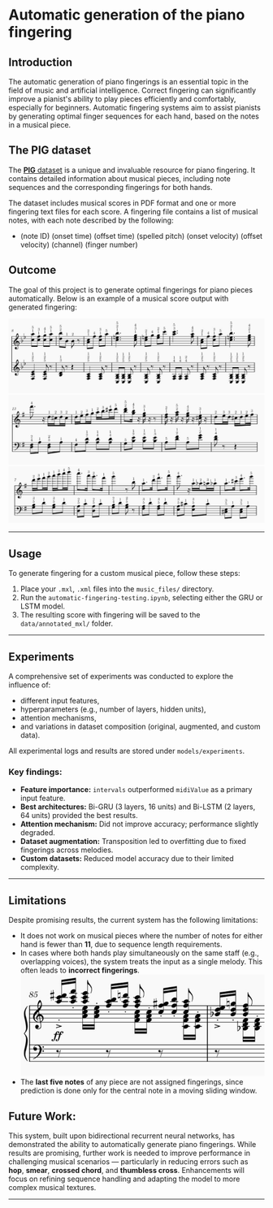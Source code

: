 # Automatic generation of the piano fingering

## Introduction

The automatic generation of piano fingerings is an essential topic in the field of music and artificial intelligence. Correct fingering can significantly improve a pianist's ability to play pieces efficiently and comfortably, especially for beginners. Automatic fingering systems aim to assist pianists by generating optimal finger sequences for each hand, based on the notes in a musical piece.

## The PIG dataset

The [**PIG** dataset](https://beam.kisarazu.ac.jp/~saito/research/PianoFingeringDataset/) is a unique and invaluable resource for piano fingering. It contains detailed information about musical pieces, including note sequences and the corresponding fingerings for both hands.

The dataset includes musical scores in PDF format and one or more fingering text files for each score. A fingering file contains a list of musical notes, with each note described by the following:

* (note ID) (onset time) (offset time) (spelled pitch) (onset velocity) (offset velocity) (channel) (finger number)

## Outcome

The goal of this project is to generate optimal fingerings for piano pieces automatically. Below is an example of a musical score output with generated fingering:

![](./data/images/1.jpg)
![](./data/images/2.jpg)
![](./data/images/3.jpg)

---

## Usage

To generate fingering for a custom musical piece, follow these steps:

1. Place your `.mxl`, `.xml` files into the `music_files/` directory.
2. Run the `automatic-fingering-testing.ipynb`, selecting either the GRU or LSTM model.
3. The resulting score with fingering will be saved to the `data/annotated_mxl/` folder.

---

## Experiments

A comprehensive set of experiments was conducted to explore the influence of:

* different input features,
* hyperparameters (e.g., number of layers, hidden units),
* attention mechanisms,
* and variations in dataset composition (original, augmented, and custom data).

All experimental logs and results are stored under `models/experiments`.

### Key findings:

* **Feature importance:** `intervals` outperformed `midiValue` as a primary input feature.
* **Best architectures:** Bi-GRU (3 layers, 16 units) and Bi-LSTM (2 layers, 64 units) provided the best results.
* **Attention mechanism:** Did not improve accuracy; performance slightly degraded.
* **Dataset augmentation:** Transposition led to overfitting due to fixed fingerings across melodies.
* **Custom datasets:** Reduced model accuracy due to their limited complexity.

---

## Limitations

Despite promising results, the current system has the following limitations:

* It does not work on musical pieces where the number of notes for either hand is fewer than **11**, due to sequence length requirements.
* In cases where both hands play simultaneously on the same staff (e.g., overlapping voices), the system treats the input as a single melody. This often leads to **incorrect fingerings**.
![](./data/images/4.jpg)
* The **last five notes** of any piece are not assigned fingerings, since prediction is done only for the central note in a moving sliding window.

## Future Work:

This system, built upon bidirectional recurrent neural networks, has demonstrated the ability to automatically generate piano fingerings. While results are promising, further work is needed to improve performance in challenging musical scenarios — particularly in reducing errors such as **hop**, **smear**, **crossed chord**, and **thumbless cross**. Enhancements will focus on refining sequence handling and adapting the model to more complex musical textures.

---
